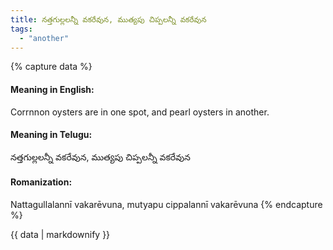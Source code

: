 ```yaml
---
title: నత్తగుల్లలన్నీ వకరేవున, ముత్యపు చిప్పలన్నీ వకరేవున
tags:
  - "another"
---
```


{% capture data %}
#### Meaning in English:
Corrnnon oysters are in one spot, and pearl oysters in another.

#### Meaning in Telugu:
నత్తగుల్లలన్నీ వకరేవున, ముత్యపు చిప్పలన్నీ వకరేవున

#### Romanization:
Nattagullalannī vakarēvuna, mutyapu cippalannī vakarēvuna
{% endcapture %}

{{ data | markdownify }}

